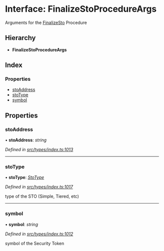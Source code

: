 # Interface: FinalizeStoProcedureArgs

Arguments for the [FinalizeSto](../enums/_types_index_.proceduretype.md#finalizesto) Procedure

## Hierarchy

* **FinalizeStoProcedureArgs**

## Index

### Properties

* [stoAddress](_types_index_.finalizestoprocedureargs.md#stoaddress)
* [stoType](_types_index_.finalizestoprocedureargs.md#stotype)
* [symbol](_types_index_.finalizestoprocedureargs.md#symbol)

## Properties

###  stoAddress

• **stoAddress**: *string*

*Defined in [src/types/index.ts:1013](https://github.com/PolymathNetwork/polymath-sdk/blob/e8bbc1e/src/types/index.ts#L1013)*

___

###  stoType

• **stoType**: *[StoType](../enums/_types_index_.stotype.md)*

*Defined in [src/types/index.ts:1017](https://github.com/PolymathNetwork/polymath-sdk/blob/e8bbc1e/src/types/index.ts#L1017)*

type of the STO (Simple, Tiered, etc)

___

###  symbol

• **symbol**: *string*

*Defined in [src/types/index.ts:1012](https://github.com/PolymathNetwork/polymath-sdk/blob/e8bbc1e/src/types/index.ts#L1012)*

symbol of the Security Token
